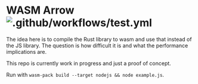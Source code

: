 # WASM Arrow ![.github/workflows/test.yml](https://github.com/domoritz/arrow-wasm/workflows/.github/workflows/test.yml/badge.svg)

The idea here is to compile the Rust library to wasm and use that instead of the JS library. The question is how difficult it is and what the performance implications are. 

This repo is currently work in progress and just a proof of concept. 

Run with `wasm-pack build --target nodejs && node example.js`.
